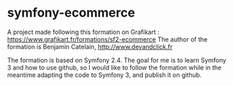 symfony-ecommerce
=================

A project made following this formation on Grafikart : https://www.grafikart.fr/formations/sf2-ecommerce
The author of the formation is Benjamin Catelain, http://www.devandclick.fr

The formation is based on Symfony 2.4. The goal for me is to learn Symfony 3 and how to use github, so I would like to follow the formation while in the meantime adapting the code to Symfony 3, and publish it on github.
